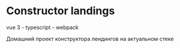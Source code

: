 # Constructor landings
vue 3 - typescript - webpack

Домашний проект конструктора лендингов на актуальном стеке
